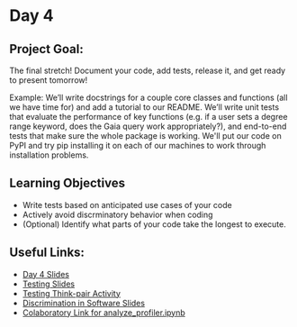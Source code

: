 

# Day 4

## Project Goal:

The final stretch! Document your code, add tests, release it, and get ready to present tomorrow!

Example: We’ll write docstrings for a couple core classes and functions (all we have time for) and add a tutorial to our README. We’ll write unit tests that evaluate the performance of key functions (e.g. if a user sets a degree range keyword, does the Gaia query work appropriately?), and end-to-end tests that make sure the whole package is working. We'll put our code on PyPI and try pip installing it on each of our machines to work through installation problems.

## Learning Objectives

  * Write tests based on anticipated use cases of your code
  * Actively avoid discrminatory behavior when coding
  * (Optional) Identify what parts of your code take the longest to execute. 

## Useful Links:

  * [Day 4 Slides](https://docs.google.com/presentation/d/1utAZ7Vm5h29o4YKlp5LUMKAb2o4-IE3yxZdfap9y4Ng/edit?usp=sharing)
  * [Testing Slides](https://docs.google.com/presentation/d/1mObfDklqtAzIg42HmkfG_DvEYoZ5qH4L32o9BYBbWs0/edit?usp=sharing)
  * [Testing Think-pair Activity](https://colab.research.google.com/drive/1y_Zq81xzOJu3Zz7Kvv_S_4mUScX_yg7w?usp=sharing)
  * [Discrimination in Software Slides](https://docs.google.com/presentation/d/1L8MvLvpvDRhjgMccAPrIwQxYG_rhvK3RYUbRMahopHw/edit?usp=sharing)
  * [Colaboratory Link for analyze_profiler.ipynb](https://colab.research.google.com/github/semaphoreP/codeastro/blob/main/Day4/analyze_profiler.ipynb)
